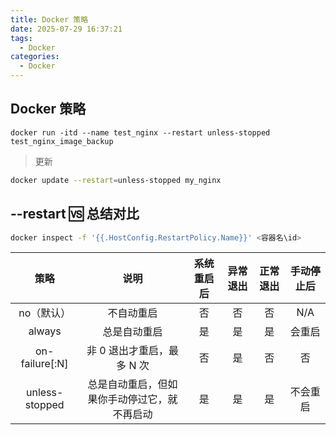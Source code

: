 ```yaml
---
title: Docker 策略
date: 2025-07-29 16:37:21
tags:
  - Docker
categories:
  - Docker
---
```


## Docker 策略

```
docker run -itd --name test_nginx --restart unless-stopped test_nginx_image_backup
```

> 更新

```bash
docker update --restart=unless-stopped my_nginx
```

## --restart 🆚 总结对比

```bash
docker inspect -f '{{.HostConfig.RestartPolicy.Name}}' <容器名\id>
```

|      策略      |                     说明                     | 系统重启后 | 异常退出 | 正常退出 | 手动停止后 |
| :------------: | :------------------------------------------: | :--------: | :------: | :------: | :--------: |
|   no（默认）   |                  不自动重启                  |     否     |    否    |    否    |    N/A     |
|     always     |                 总是自动重启                 |     是     |    是    |    是    |   会重启   |
| on-failure[:N] |          非 0 退出才重启，最多 N 次          |     否     |    是    |    否    |     否     |
| unless-stopped | 总是自动重启，但如果你手动停过它，就不再启动 |     是     |    是    |    是    |  不会重启  |
